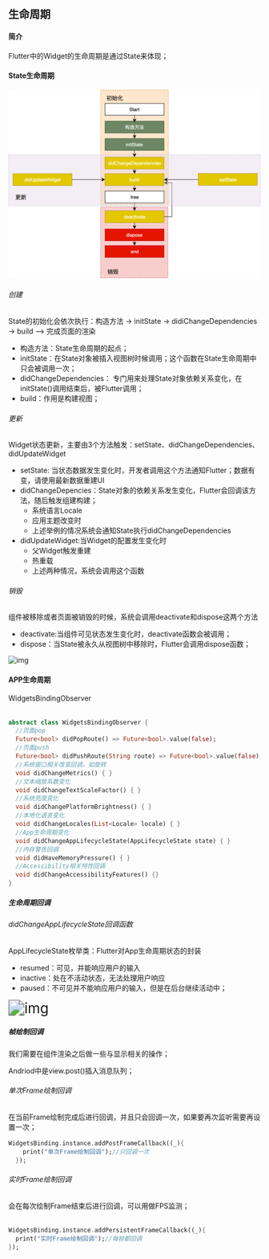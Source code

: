 ## 生命周期

#### 简介

Flutter中的Widget的生命周期是通过State来体现；

#### State生命周期

![img](https://raw.githubusercontent.com/dashingqi/DQPicBeg/main/bba88ebb44b7fdd6735f3ddb41106784.png)

###### 创建

State的初始化会依次执行：构造方法 -> initState -> didiChangeDependencies -> build --> 完成页面的渲染

- 构造方法：State生命周期的起点；
- initState：在State对象被插入视图树时候调用；这个函数在State生命周期中只会被调用一次；
- didChangeDependencies： 专门用来处理State对象依赖关系变化，在initState()调用结束后，被Flutter调用；
- build：作用是构建视图；

###### 更新

Widget状态更新，主要由3个方法触发：setState、didChangeDependencies、didUpdateWidget

- setState: 当状态数据发生变化时，开发者调用这个方法通知Flutter；数据有变，请使用最新数据重建UI
- didChangeDepencies：State对象的依赖关系发生变化，Flutter会回调该方法，随后触发组建构建；
  - 系统语言Locale
  - 应用主题改变时
  - 上述举例的情况系统会通知State执行didChangeDependencies
- didUpdateWidget:当Widget的配置发生变化时
  - 父Widget触发重建
  - 热重载
  - 上述两种情况，系统会调用这个函数

###### 销毁

组件被移除或者页面被销毁的时候，系统会调用deactivate和dispose这两个方法

- deactivate:当组件可见状态发生变化时，deactivate函数会被调用；
- dispose：当State被永久从视图树中移除时，Flutter会调用dispose函数；

![img](https://static001.geekbang.org/resource/image/72/d8/72e066a4981e0e2381b1dab6e61307d8.png?wh=1518*592)

#### APP生命周期

WidgetsBindingObserver

```dart

abstract class WidgetsBindingObserver {
  //页面pop
  Future<bool> didPopRoute() => Future<bool>.value(false);
  //页面push
  Future<bool> didPushRoute(String route) => Future<bool>.value(false);
  //系统窗口相关改变回调，如旋转
  void didChangeMetrics() { }
  //文本缩放系数变化
  void didChangeTextScaleFactor() { }
  //系统亮度变化
  void didChangePlatformBrightness() { }
  //本地化语言变化
  void didChangeLocales(List<Locale> locale) { }
  //App生命周期变化
  void didChangeAppLifecycleState(AppLifecycleState state) { }
  //内存警告回调
  void didHaveMemoryPressure() { }
  //Accessibility相关特性回调
  void didChangeAccessibilityFeatures() {}
}
```

##### 生命周期回调

###### didChangeAppLifecycleState回调函数

AppLifecycleState枚举类：Flutter对App生命周期状态的封装

- resumed：可见，并能响应用户的输入
- inactive：处在不活动状态，无法处理用户响应
- paused：不可见并不能响应用户的输入，但是在后台继续活动中；

<img src="https://static001.geekbang.org/resource/image/28/e6/2880ffdbe3c5df3552c0b22c34157ae6.png?wh=622*462" alt="img" style="zoom:200%;" />

##### 帧绘制回调

我们需要在组件渲染之后做一些与显示相关的操作；

Andriod中是view.post()插入消息队列；

###### 单次Frame绘制回调

在当前Frame绘制完成后进行回调，并且只会回调一次，如果要再次监听需要再设置一次；

```dart
WidgetsBinding.instance.addPostFrameCallback((_){
    print("单次Frame绘制回调");//只回调一次
  });
```

###### 实时Frame绘制回调

会在每次绘制Frame结束后进行回调，可以用做FPS监测；

```dart

WidgetsBinding.instance.addPersistentFrameCallback((_){
  print("实时Frame绘制回调");//每帧都回调
});
```

